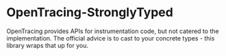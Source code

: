 # OpenTracing-StronglyTyped
OpenTracing provides APIs for instrumentation code, but not catered to the implementation. The official advice is to cast to your concrete types - this library wraps that up for you.
